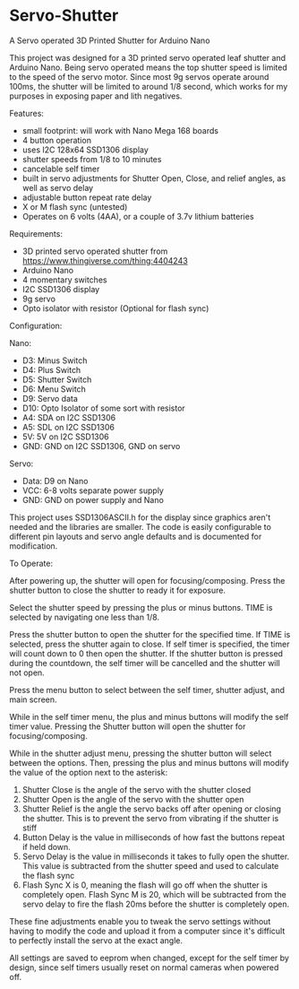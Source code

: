 # Servo-Shutter
A Servo operated 3D Printed Shutter for Arduino Nano

This project was designed for a 3D printed servo operated leaf shutter and Arduino Nano. Being servo operated means the top shutter speed is limited to the speed of the servo motor. Since most 9g servos operate around 100ms, the shutter will be limited to around 1/8 second, which works for my purposes in exposing paper and lith negatives. 

Features: 

- small footprint: will work with Nano Mega 168 boards
- 4 button operation
- uses I2C 128x64 SSD1306 display
- shutter speeds from 1/8 to 10 minutes
- cancelable self timer
- built in servo adjustments for Shutter Open, Close, and relief angles, as well as servo delay
- adjustable button repeat rate delay
- X or M flash sync (untested)
- Operates on 6 volts (4AA), or a couple of 3.7v lithium batteries

Requirements:

- 3D printed servo operated shutter from https://www.thingiverse.com/thing:4404243
- Arduino Nano
- 4 momentary switches
- I2C SSD1306 display
- 9g servo
- Opto isolator with resistor (Optional for flash sync)

Configuration:

Nano:
- D3: Minus Switch
- D4: Plus Switch
- D5: Shutter Switch
- D6: Menu Switch
- D9: Servo data
- D10: Opto Isolator of some sort with resistor
- A4: SDA on I2C SSD1306
- A5: SDL on I2C SSD1306
- 5V: 5V on I2C SSD1306
- GND: GND on I2C SSD1306, GND on servo

Servo:
- Data: D9 on Nano
- VCC: 6-8 volts separate power supply
- GND: GND on power supply and Nano

This project uses SSD1306ASCII.h for the display since graphics aren't needed and the libraries are smaller. The code is easily configurable to different pin layouts and servo angle defaults and is documented for modification. 

To Operate:

After powering up, the shutter will open for focusing/composing. Press the shutter button to close the shutter to ready it for exposure.

Select the shutter speed by pressing the plus or minus buttons. TIME is selected by navigating one less than 1/8. 

Press the shutter button to open the shutter for the specified time. If TIME is selected, press the shutter again to close. If self timer is specified, the timer will count down to 0 then open the shutter. If the shutter button is pressed during the countdown, the self timer will be cancelled and the shutter will not open. 

Press the menu button to select between the self timer, shutter adjust, and main screen.

While in the self timer menu, the plus and minus buttons will modify the self timer value. Pressing the Shutter button will open the shutter for focusing/composing.

While in the shutter adjust menu, pressing the shutter button will select between the options. Then, pressing the plus and minus buttons will modify the value of the option next to the asterisk:
1. Shutter Close is the angle of the servo with the shutter closed
2. Shutter Open is the angle of the servo with the shutter open
3. Shutter Relief is the angle the servo backs off after opening or closing the shutter. This is to prevent the servo from vibrating if the shutter is stiff
4. Button Delay is the value in milliseconds of how fast the buttons repeat if held down. 
5. Servo Delay is the value in milliseconds it takes to fully open the shutter. This value is subtracted from the shutter speed and used to calculate the flash sync
6. Flash Sync X is 0, meaning the flash will go off when the shutter is completely open. Flash Sync M is 20, which will be subtracted from the servo delay to fire the flash 20ms before the shutter is completely open. 

These fine adjustments enable you to tweak the servo settings without having to modify the code and upload it from a computer since it's difficult to perfectly install the servo at the exact angle. 

All settings are saved to eeprom when changed, except for the self timer by design, since self timers usually reset on normal cameras when powered off. 
